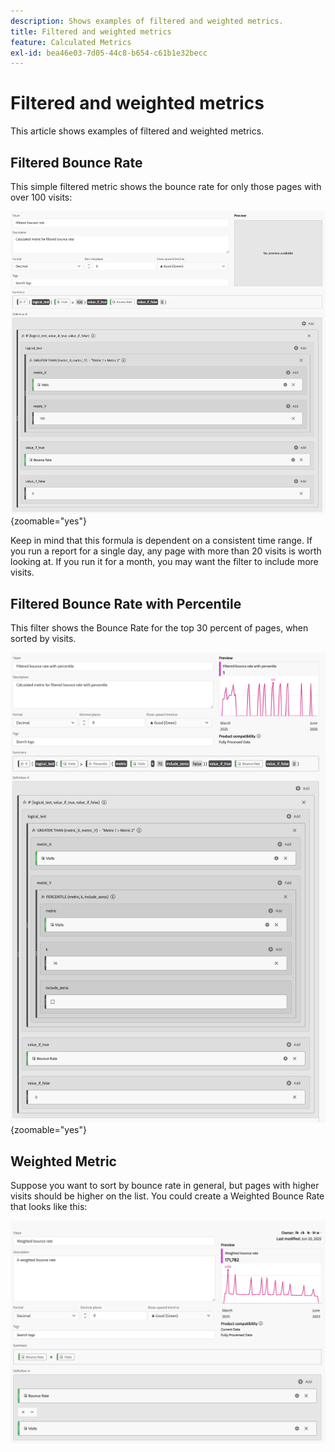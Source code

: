 ```yaml
---
description: Shows examples of filtered and weighted metrics.
title: Filtered and weighted metrics
feature: Calculated Metrics
exl-id: bea46e03-7d05-44c8-b654-c61b1e32becc
---
```

# Filtered and weighted metrics

This article shows examples of filtered and weighted metrics.

## Filtered Bounce Rate

This simple filtered metric shows the bounce rate for only those pages with over 100 visits:

![Filtered bounce rate](assets/filtered-bounce-rate.png){zoomable="yes"}

Keep in mind that this formula is dependent on a consistent time range. If you run a report for a single day, any page with more than 20 visits is worth looking at. If you run it for a month, you may want the filter to include more visits.

## Filtered Bounce Rate with Percentile

This filter shows the Bounce Rate for the top 30 percent of pages, when sorted by visits.

![Filtered bounce rate with percentile](assets/filtered-bounce-rate-with-percentile.png){zoomable="yes"}

## Weighted Metric

Suppose you want to sort by bounce rate in general, but pages with higher visits should be higher on the list. You could create a Weighted Bounce Rate that looks like this:

![](assets/weighted-bounce-rate.png)
